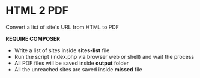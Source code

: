 HTML 2 PDF
===============

Convert a list of site's URL from HTML to PDF

**REQUIRE COMPOSER**

 - Write a list of sites inside **sites-list** file
 - Run the script (index.php via browser web or shell) and wait the process
 - All PDF files will be saved inside **output** folder
 - All the unreached sites are saved inside **missed** file

